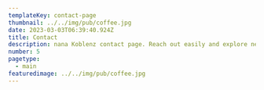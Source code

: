 ```yaml
---
templateKey: contact-page
thumbnail: ../../img/pub/coffee.jpg
date: 2023-03-03T06:39:40.924Z
title: Contact
description: nana Koblenz contact page. Reach out easily and explore new opportunities. Your journey starts here.
number: 5
pagetype:
  - main
featuredimage: ../../img/pub/coffee.jpg
---
```


